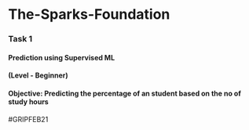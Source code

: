 # The-Sparks-Foundation
### Task 1
#### Prediction using Supervised ML
#### (Level - Beginner)
#### Objective: Predicting the percentage of an student based on the no of study hours
#GRIPFEB21
